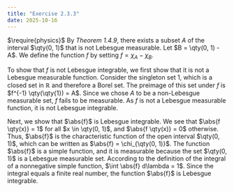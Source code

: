 ```yaml
---
title: "Exercise 2.3.3"
date: 2025-10-16
---
```

$\require{physics}$
By *Theorem 1.4.9*, there exists a subset $A$ of the interval $\qty(0, 1)$ that is not Lebesgue measurable. 
Let $B = \qty(0, 1) - A$. 
We define the function $f$ by setting $f = \chi_A - \chi_B$. 

To show that $f$ is not Lebesgue integrable, we first show that it is not a Lebesgue measurable function. 
Consider the singleton set $\qty{1}$, which is a closed set in $\mathbb{R}$ and therefore a Borel set. 
The preimage of this set under $f$ is $f^{-1} \qty(\qty{1}) = A$. 
Since we chose $A$ to be a non-Lebesgue measurable set, $f$ fails to be measurable. 
As $f$ is not a Lebesgue measurable function, it is not Lebesgue integrable. 

Next, we show that $\abs{f}$ is Lebesgue integrable. 
We see that $\abs{f \qty(x)} = 1$ for all $x \in \qty(0, 1)$, and $\abs{f \qty(x)} = 0$ otherwise. 
Thus, $\abs{f}$ is the characteristic function of the open interval $\qty(0, 1)$, which can be written as $\abs{f} = \chi_{\qty(0, 1)}$. 
The function $\abs{f}$ is a simple function, and it is measurable because the set $\qty(0, 1)$ is a Lebesgue measurable set. 
According to the definition of the integral of a nonnegative simple function, $\int \abs{f} d\lambda = 1$. 
Since the integral equals a finite real number, the function $\abs{f}$ is Lebesgue integrable. 
